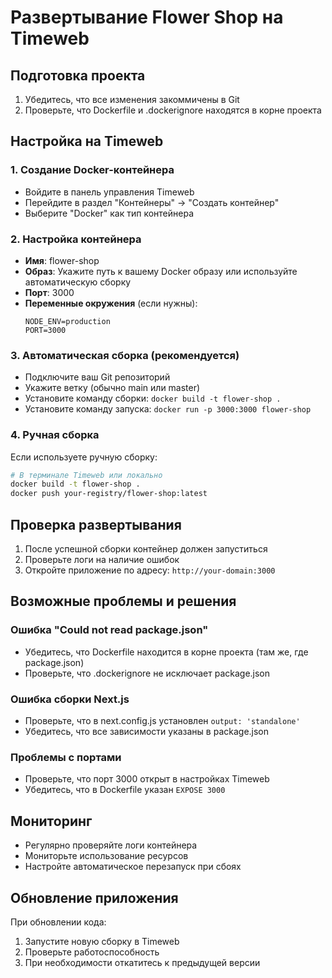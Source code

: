 # Развертывание Flower Shop на Timeweb

## Подготовка проекта

1. Убедитесь, что все изменения закоммичены в Git
2. Проверьте, что Dockerfile и .dockerignore находятся в корне проекта

## Настройка на Timeweb

### 1. Создание Docker-контейнера
- Войдите в панель управления Timeweb
- Перейдите в раздел "Контейнеры" → "Создать контейнер"
- Выберите "Docker" как тип контейнера

### 2. Настройка контейнера
- **Имя**: flower-shop
- **Образ**: Укажите путь к вашему Docker образу или используйте автоматическую сборку
- **Порт**: 3000
- **Переменные окружения** (если нужны):
  ```
  NODE_ENV=production
  PORT=3000
  ```

### 3. Автоматическая сборка (рекомендуется)
- Подключите ваш Git репозиторий
- Укажите ветку (обычно main или master)
- Установите команду сборки: `docker build -t flower-shop .`
- Установите команду запуска: `docker run -p 3000:3000 flower-shop`

### 4. Ручная сборка
Если используете ручную сборку:
```bash
# В терминале Timeweb или локально
docker build -t flower-shop .
docker push your-registry/flower-shop:latest
```

## Проверка развертывания

1. После успешной сборки контейнер должен запуститься
2. Проверьте логи на наличие ошибок
3. Откройте приложение по адресу: `http://your-domain:3000`

## Возможные проблемы и решения

### Ошибка "Could not read package.json"
- Убедитесь, что Dockerfile находится в корне проекта (там же, где package.json)
- Проверьте, что .dockerignore не исключает package.json

### Ошибка сборки Next.js
- Проверьте, что в next.config.js установлен `output: 'standalone'`
- Убедитесь, что все зависимости указаны в package.json

### Проблемы с портами
- Проверьте, что порт 3000 открыт в настройках Timeweb
- Убедитесь, что в Dockerfile указан `EXPOSE 3000`

## Мониторинг

- Регулярно проверяйте логи контейнера
- Мониторьте использование ресурсов
- Настройте автоматическое перезапуск при сбоях

## Обновление приложения

При обновлении кода:
1. Запустите новую сборку в Timeweb
2. Проверьте работоспособность
3. При необходимости откатитесь к предыдущей версии
